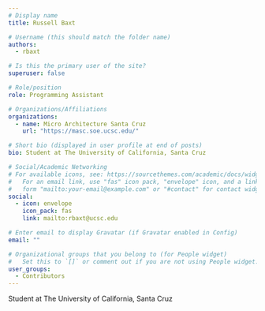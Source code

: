 ```yaml
---
# Display name
title: Russell Baxt 

# Username (this should match the folder name)
authors:
  - rbaxt 

# Is this the primary user of the site?
superuser: false

# Role/position
role: Programming Assistant 

# Organizations/Affiliations
organizations:
  - name: Micro Architecture Santa Cruz 
    url: "https://masc.soe.ucsc.edu/"

# Short bio (displayed in user profile at end of posts)
bio: Student at The University of California, Santa Cruz

# Social/Academic Networking
# For available icons, see: https://sourcethemes.com/academic/docs/widgets/#icons
#   For an email link, use "fas" icon pack, "envelope" icon, and a link in the
#   form "mailto:your-email@example.com" or "#contact" for contact widget.
social:
  - icon: envelope
    icon_pack: fas
    link: mailto:rbaxt@ucsc.edu

# Enter email to display Gravatar (if Gravatar enabled in Config)
email: ""

# Organizational groups that you belong to (for People widget)
#   Set this to `[]` or comment out if you are not using People widget.
user_groups:
  - Contributors
---
```

Student at The University of California, Santa Cruz

